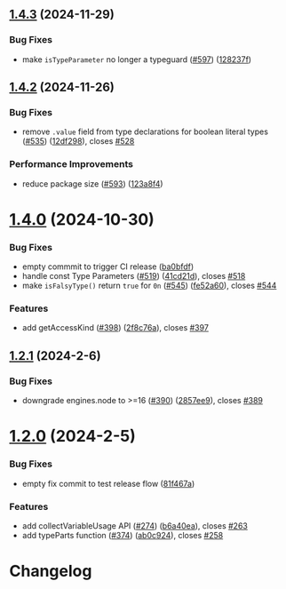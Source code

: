 ## [1.4.3](https://github.com/JoshuaKGoldberg/ts-api-utils/compare/v1.4.2...v1.4.3) (2024-11-29)

### Bug Fixes

- make `isTypeParameter` no longer a typeguard ([#597](https://github.com/JoshuaKGoldberg/ts-api-utils/issues/597)) ([128237f](https://github.com/JoshuaKGoldberg/ts-api-utils/commit/128237ff3b32e44b3da0040c045dd7f1829fc93e))

## [1.4.2](https://github.com/JoshuaKGoldberg/ts-api-utils/compare/v1.4.0...v1.4.2) (2024-11-26)

### Bug Fixes

- remove `.value` field from type declarations for boolean literal types ([#535](https://github.com/JoshuaKGoldberg/ts-api-utils/issues/535)) ([12df298](https://github.com/JoshuaKGoldberg/ts-api-utils/commit/12df29810c4a0b9146f58fdee4a2cbdf28a1bee0)), closes [#528](https://github.com/JoshuaKGoldberg/ts-api-utils/issues/528)

### Performance Improvements

- reduce package size ([#593](https://github.com/JoshuaKGoldberg/ts-api-utils/issues/593)) ([123a8f4](https://github.com/JoshuaKGoldberg/ts-api-utils/commit/123a8f46cbb552bcd3b16ea30ff8925755fc516e))

# [1.4.0](https://github.com/JoshuaKGoldberg/ts-api-utils/compare/v1.2.1...v1.4.0) (2024-10-30)

### Bug Fixes

- empty commmit to trigger CI release ([ba0bfdf](https://github.com/JoshuaKGoldberg/ts-api-utils/commit/ba0bfdf29f76bcbc3ec5734b68975c8609c053d4))
- handle const Type Parameters ([#519](https://github.com/JoshuaKGoldberg/ts-api-utils/issues/519)) ([41cd21d](https://github.com/JoshuaKGoldberg/ts-api-utils/commit/41cd21d41f445448681dd32308a48a004f4717cb)), closes [#518](https://github.com/JoshuaKGoldberg/ts-api-utils/issues/518)
- make `isFalsyType()` return `true` for `0n` ([#545](https://github.com/JoshuaKGoldberg/ts-api-utils/issues/545)) ([fe52a60](https://github.com/JoshuaKGoldberg/ts-api-utils/commit/fe52a60573239df2d14ba2e104aa79dd7eaa3791)), closes [#544](https://github.com/JoshuaKGoldberg/ts-api-utils/issues/544)

### Features

- add getAccessKind ([#398](https://github.com/JoshuaKGoldberg/ts-api-utils/issues/398)) ([2f8c76a](https://github.com/JoshuaKGoldberg/ts-api-utils/commit/2f8c76ad1e7d571472902c142d193a2b17e8de58)), closes [#397](https://github.com/JoshuaKGoldberg/ts-api-utils/issues/397)

## [1.2.1](https://github.com/JoshuaKGoldberg/ts-api-utils/compare/v1.2.0...v1.2.1) (2024-2-6)

### Bug Fixes

- downgrade engines.node to >=16 ([#390](https://github.com/JoshuaKGoldberg/ts-api-utils/issues/390)) ([2857ee9](https://github.com/JoshuaKGoldberg/ts-api-utils/commit/2857ee968ab401f6662303fedae3acc59aadc24a)), closes [#389](https://github.com/JoshuaKGoldberg/ts-api-utils/issues/389)

# [1.2.0](https://github.com/JoshuaKGoldberg/ts-api-utils/compare/v1.0.2...v1.2.0) (2024-2-5)

### Bug Fixes

- empty fix commit to test release flow ([81f467a](https://github.com/JoshuaKGoldberg/ts-api-utils/commit/81f467a7d63d97af18d1ca66fc08e863a830ee68))

### Features

- add collectVariableUsage API ([#274](https://github.com/JoshuaKGoldberg/ts-api-utils/issues/274)) ([b6a40ea](https://github.com/JoshuaKGoldberg/ts-api-utils/commit/b6a40eae2032f574b233bf90a6394a532a1d92f3)), closes [#263](https://github.com/JoshuaKGoldberg/ts-api-utils/issues/263)
- add typeParts function ([#374](https://github.com/JoshuaKGoldberg/ts-api-utils/issues/374)) ([ab0c924](https://github.com/JoshuaKGoldberg/ts-api-utils/commit/ab0c924d234db0f64c60f0e82b552870ed6bcefa)), closes [#258](https://github.com/JoshuaKGoldberg/ts-api-utils/issues/258)

# Changelog
